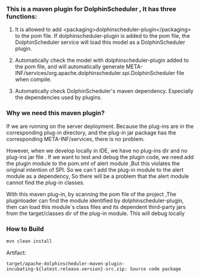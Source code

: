 ### This is a maven plugin for DolphinScheduler , It has three functions:

1. It is allowed to add \<packaging\>dolphinscheduler-plugin\</packaging\> to the pom file. If <packaging>dolphinscheduler-plugin</packaging> is added to the pom file, the DolphinScheduler service will load this model as a DolphinScheduler plugin.

2. Automatically check the model with <packaging>dolphinscheduler-plugin</packaging> added to the pom file, and will automatically generate META-INF/services/org.apache.dolphinscheduler.spi.DolphinScheduler file when compile.

3. Automatically check DolphinScheduler's maven dependency. Especially the dependencies used by plugins.

### Why we need this maven plugin?

If we are running on the server deployment. Because the plug-ins are in the corresponding plug-in directory, and the plug-in jar package has the corresponding META-INF/services, there is no problem. 

However, when we develop locally in IDE, we have no plug-ins dir and no plug-ins jar file . If we want to test and debug the plugin code, we need add the plugin module to the pom.xml of alert module ,But this violates the original intention of SPI. So we can`t add the plug-in module to the alert module as a dependency, So there will be a problem that the alert module cannot find the plug-in classes. 

With this maven plug-in, by scanning the pom file of the project ,The pluginloader can find the module identified by <package>dolphinscheduler-plugin</package>, then can load this module`s class files and its dependent third-party jars from the target/classes dir of the plug-in module. This will debug locally


### How to Build

```bash
mvn clean install
```

Artifact:

```
target/apache-dolphinscheduler-maven-plugin-incubating-${latest.release.version}-src.zip: Source code package
```